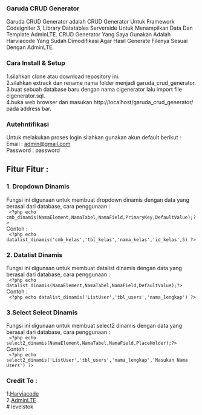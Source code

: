 ### Garuda CRUD Generator
Garuda CRUD Generator adalah CRUD Generator Untuk Framework Codeigniter 3, Library Datatables Serverside Untuk Menampilkan Data Dan Template AdminLTE.
CRUD Generator Yang Saya Gunakan Adalah Harviacode Yang Sudah Dimodifikasi Agar Hasil Generate Filenya Sesuai Dengan AdminLTE.

### Cara Install & Setup
1.silahkan clone atau download repository ini.<br>
2.silahkan extrack dan rename nama folder menjadi garuda_crud_generator.<br>
3.buat sebuah database baru dengan nama cigenerator lalu import file cigenerator.sql.<br>
4.buka web browser dan masukan http://localhost/garuda_crud_generator/ pada address bar.

### Autehntifikasi
Untuk melakukan proses login silahkan gunakan akun default berikut :<br>
Email : admin@gmail.com<br>
Password : password

## Fitur Fitur :

### 1. Dropdown Dinamis
Fungsi ini digunaan untuk membuat dropdown dinamis dengan data yang berasal dari database, cara penggunaan :<br>
``` <?php echo cmb_dinamis(NamaElement,NamaTabel,NamaField,PrimaryKey,DefaultValue);?>```<br>
Contoh : <br>
``` <?php echo datalist_dinamis('cmb_kelas','tbl_kelas','nama_kelas','id_kelas',5) ?>```

### 2. Datalist Dinamis
Fungsi ini digunaan untuk membuat datalist dinamis dengan data yang berasal dari database, cara penggunaan :<br>
``` <?php echo datalist_dinamis(NamaElement,NamaTabel,NamaField,DefaultValue);?>```<br>
Contoh : <br>
``` <?php echo datalist_dinamis('ListUser','tbl_users','nama_lengkap') ?>```

### 3.Select Select Dinamis
Fungsi ini digunaan untuk membuat select2 dinamis dengan data yang berasal dari database, cara penggunaan :<br>
``` <?php echo select2_dinamis(NamaElement,NamaTabel,NamaField,PlaceHolder);?>```<br>
Contoh : <br>
``` <?php echo select2_dinamis('ListUser','tbl_users','nama_lengkap','Masukan Nama Users') ?>```

### Credit To : 
1.[Harviacode ](http://harviacode.com/) <br>
2.[AdminLTE](https://adminlte.io/)<br># levelstok
